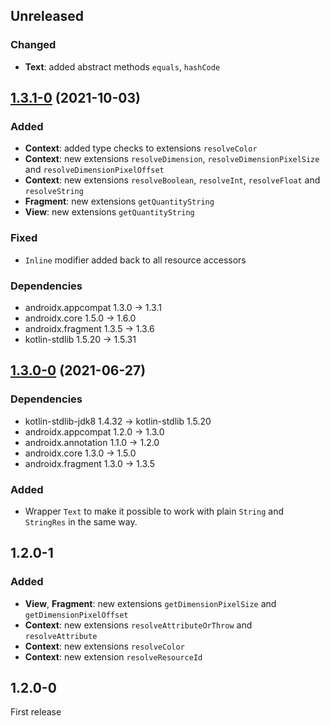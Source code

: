 ## Unreleased

### Changed

- **Text**: added abstract methods `equals`, `hashCode`

## [1.3.1-0] (2021-10-03)

### Added

- **Context**: added type checks to extensions `resolveColor`
- **Context**: new extensions `resolveDimension`, `resolveDimensionPixelSize` and `resolveDimensionPixelOffset`
- **Context**: new extensions `resolveBoolean`, `resolveInt`, `resolveFloat` and `resolveString`
- **Fragment**: new extensions `getQuantityString`
- **View**: new extensions `getQuantityString`

### Fixed

- `Inline` modifier added back to all resource accessors

### Dependencies

- androidx.appcompat 1.3.0 -> 1.3.1
- androidx.core 1.5.0 -> 1.6.0
- androidx.fragment 1.3.5 -> 1.3.6
- kotlin-stdlib 1.5.20 -> 1.5.31

## [1.3.0-0] (2021-06-27)

### Dependencies

- kotlin-stdlib-jdk8 1.4.32 -> kotlin-stdlib 1.5.20
- androidx.appcompat 1.2.0 -> 1.3.0
- androidx.annotation 1.1.0 -> 1.2.0
- androidx.core 1.3.0 -> 1.5.0
- androidx.fragment 1.3.0 -> 1.3.5

### Added

- Wrapper `Text` to make it possible to work with plain `String` and `StringRes` in the same way.

## 1.2.0-1

### Added

- **View**, **Fragment**: new extensions `getDimensionPixelSize` and `getDimensionPixelOffset`
- **Context**: new extensions `resolveAttributeOrThrow` and `resolveAttribute`
- **Context**: new extensions `resolveColor`
- **Context**: new extension `resolveResourceId`

## 1.2.0-0

First release


[1.3.1-0]: https://github.com/RedMadRobot/redmadrobot-android-ktx/compare/fragment-ktx-v1.3.6-0...resources-ktx-v1.3.1-0

[1.3.0-0]: https://github.com/RedMadRobot/redmadrobot-android-ktx/compare/lifecycle-livedata-ktx-v2.3.1-0...resources-ktx-v1.3.0-0
